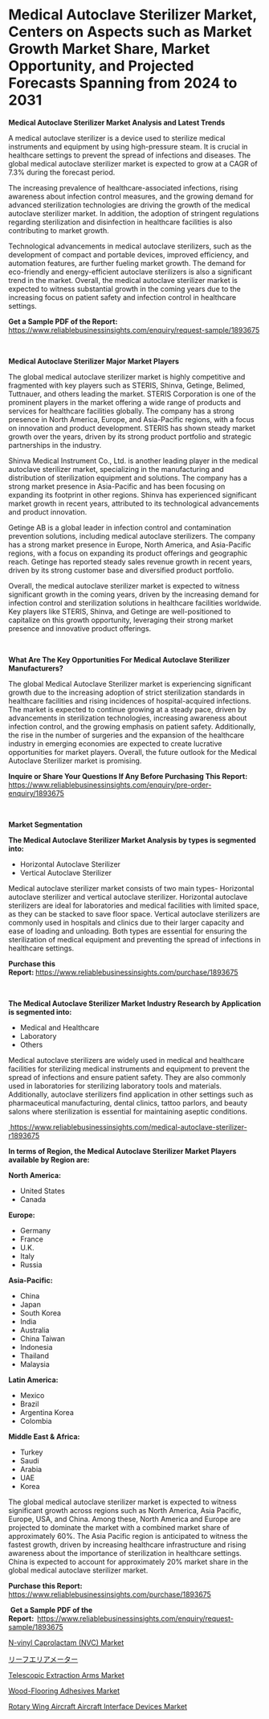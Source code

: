 <p><h1>Medical Autoclave Sterilizer Market, Centers on Aspects such as Market Growth Market Share, Market Opportunity, and Projected Forecasts Spanning from 2024 to 2031</h1></p><p><strong>Medical Autoclave Sterilizer Market Analysis and Latest Trends</strong></p>
<p><p>A medical autoclave sterilizer is a device used to sterilize medical instruments and equipment by using high-pressure steam. It is crucial in healthcare settings to prevent the spread of infections and diseases. The global medical autoclave sterilizer market is expected to grow at a CAGR of 7.3% during the forecast period. </p><p>The increasing prevalence of healthcare-associated infections, rising awareness about infection control measures, and the growing demand for advanced sterilization technologies are driving the growth of the medical autoclave sterilizer market. In addition, the adoption of stringent regulations regarding sterilization and disinfection in healthcare facilities is also contributing to market growth.</p><p>Technological advancements in medical autoclave sterilizers, such as the development of compact and portable devices, improved efficiency, and automation features, are further fueling market growth. The demand for eco-friendly and energy-efficient autoclave sterilizers is also a significant trend in the market. Overall, the medical autoclave sterilizer market is expected to witness substantial growth in the coming years due to the increasing focus on patient safety and infection control in healthcare settings.</p></p>
<p><strong>Get a Sample PDF of the Report:&nbsp;</strong> <a href="https://www.reliablebusinessinsights.com/enquiry/request-sample/1893675">https://www.reliablebusinessinsights.com/enquiry/request-sample/1893675</a></p>
<p>&nbsp;</p>
<p><strong>Medical Autoclave Sterilizer Major Market Players</strong></p>
<p><p>The global medical autoclave sterilizer market is highly competitive and fragmented with key players such as STERIS, Shinva, Getinge, Belimed, Tuttnauer, and others leading the market. STERIS Corporation is one of the prominent players in the market offering a wide range of products and services for healthcare facilities globally. The company has a strong presence in North America, Europe, and Asia-Pacific regions, with a focus on innovation and product development. STERIS has shown steady market growth over the years, driven by its strong product portfolio and strategic partnerships in the industry.</p><p>Shinva Medical Instrument Co., Ltd. is another leading player in the medical autoclave sterilizer market, specializing in the manufacturing and distribution of sterilization equipment and solutions. The company has a strong market presence in Asia-Pacific and has been focusing on expanding its footprint in other regions. Shinva has experienced significant market growth in recent years, attributed to its technological advancements and product innovation.</p><p>Getinge AB is a global leader in infection control and contamination prevention solutions, including medical autoclave sterilizers. The company has a strong market presence in Europe, North America, and Asia-Pacific regions, with a focus on expanding its product offerings and geographic reach. Getinge has reported steady sales revenue growth in recent years, driven by its strong customer base and diversified product portfolio.</p><p>Overall, the medical autoclave sterilizer market is expected to witness significant growth in the coming years, driven by the increasing demand for infection control and sterilization solutions in healthcare facilities worldwide. Key players like STERIS, Shinva, and Getinge are well-positioned to capitalize on this growth opportunity, leveraging their strong market presence and innovative product offerings.</p></p>
<p>&nbsp;</p>
<p><strong>What Are The Key Opportunities For Medical Autoclave Sterilizer Manufacturers?</strong></p>
<p><p>The global Medical Autoclave Sterilizer market is experiencing significant growth due to the increasing adoption of strict sterilization standards in healthcare facilities and rising incidences of hospital-acquired infections. The market is expected to continue growing at a steady pace, driven by advancements in sterilization technologies, increasing awareness about infection control, and the growing emphasis on patient safety. Additionally, the rise in the number of surgeries and the expansion of the healthcare industry in emerging economies are expected to create lucrative opportunities for market players. Overall, the future outlook for the Medical Autoclave Sterilizer market is promising.</p></p>
<p><strong>Inquire or Share Your Questions If Any Before Purchasing This Report:</strong> <a href="https://www.reliablebusinessinsights.com/enquiry/pre-order-enquiry/1893675">https://www.reliablebusinessinsights.com/enquiry/pre-order-enquiry/1893675</a></p>
<p>&nbsp;</p>
<p><strong>Market Segmentation</strong></p>
<p><strong>The Medical Autoclave Sterilizer Market Analysis by types is segmented into:</strong></p>
<p><ul><li>Horizontal Autoclave Sterilizer</li><li>Vertical Autoclave Sterilizer</li></ul></p>
<p><p>Medical autoclave sterilizer market consists of two main types- Horizontal autoclave sterilizer and vertical autoclave sterilizer. Horizontal autoclave sterilizers are ideal for laboratories and medical facilities with limited space, as they can be stacked to save floor space. Vertical autoclave sterilizers are commonly used in hospitals and clinics due to their larger capacity and ease of loading and unloading. Both types are essential for ensuring the sterilization of medical equipment and preventing the spread of infections in healthcare settings.</p></p>
<p><strong>Purchase this Report:&nbsp;</strong><a href="https://www.reliablebusinessinsights.com/purchase/1893675">https://www.reliablebusinessinsights.com/purchase/1893675</a></p>
<p>&nbsp;</p>
<p><strong>The Medical Autoclave Sterilizer Market Industry Research by Application is segmented into:</strong></p>
<p><ul><li>Medical and Healthcare</li><li>Laboratory</li><li>Others</li></ul></p>
<p><p>Medical autoclave sterilizers are widely used in medical and healthcare facilities for sterilizing medical instruments and equipment to prevent the spread of infections and ensure patient safety. They are also commonly used in laboratories for sterilizing laboratory tools and materials. Additionally, autoclave sterilizers find application in other settings such as pharmaceutical manufacturing, dental clinics, tattoo parlors, and beauty salons where sterilization is essential for maintaining aseptic conditions.</p></p>
<p><a href="https://www.reliablebusinessinsights.com/medical-autoclave-sterilizer-r1893675">&nbsp;https://www.reliablebusinessinsights.com/medical-autoclave-sterilizer-r1893675</a></p>
<p><strong>In terms of Region, the Medical Autoclave Sterilizer Market Players available by Region are:</strong></p>
<p>
    <p> <strong> North America: </strong>
        <ul>
            <li>United States</li>
            <li>Canada</li>
        </ul>
        </p> 
    <p> <strong> Europe: </strong>
        <ul>
            <li>Germany</li>
            <li>France</li>
            <li>U.K.</li>
            <li>Italy</li>
            <li>Russia</li>
        </ul>
        </p> 
    <p> <strong> Asia-Pacific: </strong>
        <ul>
            <li>China</li>
            <li>Japan</li>
            <li>South Korea</li>
            <li>India</li>
            <li>Australia</li>
            <li>China Taiwan</li>
            <li>Indonesia</li>
            <li>Thailand</li>
            <li>Malaysia</li>
        </ul>
        </p> 
    <p> <strong> Latin America: </strong>
        <ul>
            <li>Mexico</li>
            <li>Brazil</li>
            <li>Argentina Korea</li>
            <li>Colombia</li>
        </ul>
        </p> 
    <p> <strong> Middle East & Africa: </strong>
        <ul>
            <li>Turkey</li>
            <li>Saudi</li>
            <li>Arabia</li>
            <li>UAE</li>
            <li>Korea</li>
        </ul>
    </p>
    </p>
<p><p>The global medical autoclave sterilizer market is expected to witness significant growth across regions such as North America, Asia Pacific, Europe, USA, and China. Among these, North America and Europe are projected to dominate the market with a combined market share of approximately 60%. The Asia Pacific region is anticipated to witness the fastest growth, driven by increasing healthcare infrastructure and rising awareness about the importance of sterilization in healthcare settings. China is expected to account for approximately 20% market share in the global medical autoclave sterilizer market.</p></p>
<p><strong>Purchase this Report: </strong><a href="https://www.reliablebusinessinsights.com/purchase/1893675">https://www.reliablebusinessinsights.com/purchase/1893675</a></p>
<p>&nbsp;<strong>Get a Sample PDF of the Report:&nbsp;&nbsp;</strong><a href="https://www.reliablebusinessinsights.com/enquiry/request-sample/1893675">https://www.reliablebusinessinsights.com/enquiry/request-sample/1893675</a></p>
<p><strong></strong></p>
<p><p><a href="https://www.linkedin.com/pulse/insights-n-vinyl-caprolactam-nvc-market-share-competitive-5ofoe">N-vinyl Caprolactam (NVC) Market</a></p><p><a href="https://github.com/TysonKub/Market-Research-Report-List-1/blob/main/1595554168803.md">リーフエリアメーター</a></p><p><a href="https://github.com/Valeridd446677/Market-Research-Report-List-1/blob/main/telescopic-extraction-arms-market.md">Telescopic Extraction Arms Market</a></p><p><a href="https://www.linkedin.com/pulse/global-wood-flooring-adhesives-market-projected-grow-tqjye">Wood-Flooring Adhesives Market</a></p><p><a href="https://github.com/IzaiahBartell/Market-Research-Report-List-1/blob/main/rotary-wing-aircraft-aircraft-interface-devices-market.md">Rotary Wing Aircraft Aircraft Interface Devices Market</a></p></p>